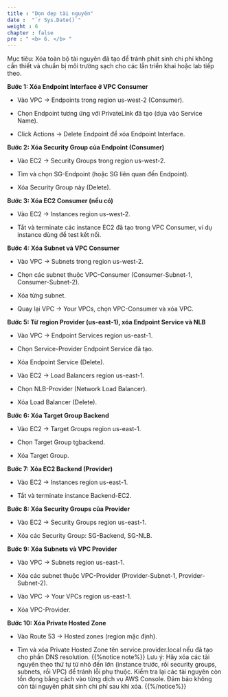 ```yaml
---
title : "Dọn dẹp tài nguyên"
date :  "`r Sys.Date()`" 
weight : 6 
chapter : false
pre : " <b> 6. </b> "
---
```

Mục tiêu:
Xóa toàn bộ tài nguyên đã tạo để tránh phát sinh chi phí không cần thiết và chuẩn bị môi trường sạch cho các lần triển khai hoặc lab tiếp theo.

**Bước 1: Xóa Endpoint Interface ở VPC Consumer**
+ Vào VPC → Endpoints trong region us-west-2 (Consumer).

+ Chọn Endpoint tương ứng với PrivateLink đã tạo (dựa vào Service Name).

+ Click Actions → Delete Endpoint để xóa Endpoint Interface.

**Bước 2: Xóa Security Group của Endpoint (Consumer)**
+ Vào EC2 → Security Groups trong region us-west-2.

+ Tìm và chọn SG-Endpoint (hoặc SG liên quan đến Endpoint).

+ Xóa Security Group này (Delete).

**Bước 3: Xóa EC2 Consumer (nếu có)**
+ Vào EC2 → Instances region us-west-2.

+ Tắt và terminate các instance EC2 đã tạo trong VPC Consumer, ví dụ instance dùng để test kết nối.

**Bước 4: Xóa Subnet và VPC Consumer**
+ Vào VPC → Subnets trong region us-west-2.

+ Chọn các subnet thuộc VPC-Consumer (Consumer-Subnet-1, Consumer-Subnet-2).

+ Xóa từng subnet.

+ Quay lại VPC → Your VPCs, chọn VPC-Consumer và xóa VPC.

**Bước 5: Từ region Provider (us-east-1), xóa Endpoint Service và NLB**
+ Vào VPC → Endpoint Services region us-east-1.

+ Chọn Service-Provider Endpoint Service đã tạo.

+ Xóa Endpoint Service (Delete).

+ Vào EC2 → Load Balancers region us-east-1.

+ Chọn NLB-Provider (Network Load Balancer).

+ Xóa Load Balancer (Delete). 

**Bước 6: Xóa Target Group Backend**
+ Vào EC2 → Target Groups region us-east-1.

+ Chọn Target Group tgbackend.

+ Xóa Target Group.

**Bước 7: Xóa EC2 Backend (Provider)**
+ Vào EC2 → Instances region us-east-1.

+ Tắt và terminate instance Backend-EC2.

**Bước 8: Xóa Security Groups của Provider**
+ Vào EC2 → Security Groups region us-east-1.

+ Xóa các Security Group: SG-Backend, SG-NLB.

**Bước 9: Xóa Subnets và VPC Provider**
+ Vào VPC → Subnets region us-east-1.

+ Xóa các subnet thuộc VPC-Provider (Provider-Subnet-1, Provider-Subnet-2).

+ Vào VPC → Your VPCs region us-east-1.

+ Xóa VPC-Provider.

**Bước 10: Xóa Private Hosted Zone**
+ Vào Route 53 → Hosted zones (region mặc định).

+ Tìm và xóa Private Hosted Zone tên service.provider.local nếu đã tạo cho phần DNS resolution.
{{%notice note%}}
Lưu ý:
Hãy xóa các tài nguyên theo thứ tự từ nhỏ đến lớn (instance trước, rồi security groups, subnets, rồi VPC) để tránh lỗi phụ thuộc.
Kiểm tra lại các tài nguyên còn tồn đọng bằng cách vào từng dịch vụ AWS Console.
Đảm bảo không còn tài nguyên phát sinh chi phí sau khi xóa.
{{%/notice%}}